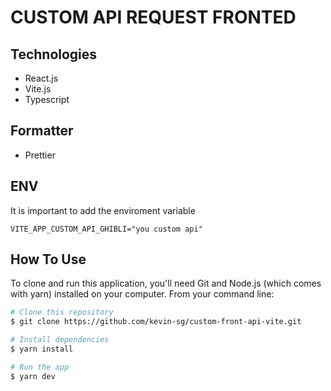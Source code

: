 # CUSTOM API REQUEST FRONTED

## Technologies

- React.js
- Vite.js
- Typescript

## Formatter

- Prettier

## ENV

It is important to add the enviroment variable

`VITE_APP_CUSTOM_API_GHIBLI="you custom api"`

## How To Use

To clone and run this application, you'll need Git and Node.js (which comes with yarn) installed on your computer. From your command line:

```bash
# Clone this repository
$ git clone https://github.com/kevin-sg/custom-front-api-vite.git

# Install dependencies
$ yarn install

# Run the app
$ yarn dev
```
